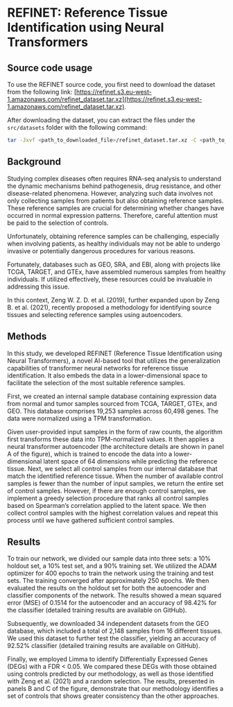 # REFINET: Reference Tissue Identification using Neural Transformers

## Source code usage

To use the REFINET source code, you first need to download the dataset from the 
following link:
[https://refinet.s3.eu-west-1.amazonaws.com/refinet_dataset.tar.xz](https://refinet.s3.eu-west-1.amazonaws.com/refinet_dataset.tar.xz). 

After downloading the dataset, you can extract the files under the `src/datasets` folder
with the following command:

```bash
tar -Jxvf <path_to_downloaded_file>/refinet_dataset.tar.xz -C <path_to_your_project>/src/datasets
```

## Background

Studying complex diseases often requires RNA-seq analysis to understand the dynamic mechanisms behind pathogenesis, drug resistance, and other disease-related phenomena. However, analyzing such data involves not only collecting samples from patients but also obtaining reference samples. These reference samples are crucial for determining whether changes have occurred in normal expression patterns. Therefore, careful attention must be paid to the selection of controls.

Unfortunately, obtaining reference samples can be challenging, especially when involving patients, as healthy individuals may not be able to undergo invasive or potentially dangerous procedures for various reasons.

Fortunately, databases such as GEO, SRA, and EBI, along with projects like TCGA, TARGET, and GTEx, have assembled numerous samples from healthy individuals. If utilized effectively, these resources could be invaluable in addressing this issue.

In this context, Zeng W. Z. D. et al. (2019), further expanded upon by Zeng B. et al. (2021), recently proposed a methodology for identifying source tissues and selecting reference samples using autoencoders.

## Methods

In this study, we developed REFINET (Reference Tissue Identification using Neural Transformers), a novel AI-based tool that utilizes the generalization capabilities of transformer neural networks for reference tissue identification. It also embeds the data in a lower-dimensional space to facilitate the selection of the most suitable reference samples.

First, we created an internal sample database containing expression data from normal and tumor samples sourced from TCGA, TARGET, GTEx, and GEO. This database comprises 19,253 samples across 60,498 genes. The data were normalized using a TPM transformation.

Given user-provided input samples in the form of raw counts, the algorithm first transforms these data into TPM-normalized values. It then applies a neural transformer autoencoder (the architecture details are shown in panel A of the figure), which is trained to encode the data into a lower-dimensional latent space of 64 dimensions while predicting the reference tissue.
Next, we select all control samples from our internal database that match the identified reference tissue. When the number of available control samples is fewer than the number of input samples, we return the entire set of control samples. However, if there are enough control samples, we implement a greedy selection procedure that ranks all control samples based on Spearman’s correlation applied to the latent space. We then collect control samples with the highest correlation values and repeat this process until we have gathered sufficient control samples.

## Results

To train our network, we divided our sample data into three sets: a 10% holdout set, a 10% test set, and a 90% training set. We utilized the ADAM optimizer for 400 epochs to train the network using the training and test sets. The training converged after approximately 250 epochs. We then evaluated the results on the holdout set for both the autoencoder and classifier components of the network. The results showed a mean squared error (MSE) of 0.1514 for the autoencoder and an accuracy of 98.42% for the classifier (detailed training results are available on GitHub).

Subsequently, we downloaded 34 independent datasets from the GEO database, which included a total of 2,148 samples from 16 different tissues. We used this dataset to further test the classifier, yielding an accuracy of 92.52% classifier (detailed training results are available on GitHub).

Finally, we employed Limma to identify Differentially Expressed Genes (DEGs) with a FDR < 0.05. We compared these DEGs with those obtained using controls predicted by our methodology, as well as those identified with Zeng et al. (2021) and a random selection. The results, presented in panels B and C of the figure, demonstrate that our methodology identifies a set of controls that shows greater consistency than the other approaches.
